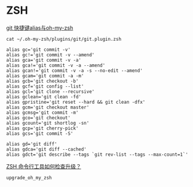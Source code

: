 # ZSH
[git 快捷键alias与oh-my-zsh](http://cnodejs.org/topic/565e945c3cda7a91276ff866)

	cat ~/.oh-my-zsh/plugins/git/git.plugin.zsh
	
	alias gc='git commit -v'
	alias gc!='git commit -v --amend'
	alias gca='git commit -v -a'
	alias gca!='git commit -v -a --amend'
	alias gcan!='git commit -v -a -s --no-edit --amend'
	alias gcam='git commit -a -m'
	alias gcb='git checkout -b'
	alias gcf='git config --list'
	alias gcl='git clone --recursive'
	alias gclean='git clean -fd'
	alias gpristine='git reset --hard && git clean -dfx'
	alias gcm='git checkout master'
	alias gcmsg='git commit -m'
	alias gco='git checkout'
	alias gcount='git shortlog -sn'
	alias gcp='git cherry-pick'
	alias gcs='git commit -S'

	alias gd='git diff'
	alias gdca='git diff --cached'
	alias gdct='git describe --tags `git rev-list --tags --max-count=1`'

[ZSH 命令行工具如何检查升级？](http://www.v2ex.com/t/137551)

	upgrade_oh_my_zsh
